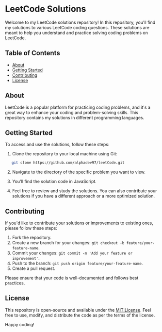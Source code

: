 # LeetCode Solutions

Welcome to my LeetCode solutions repository! In this repository, you'll find my solutions to various LeetCode coding questions. These solutions are meant to help you understand and practice solving coding problems on LeetCode.

## Table of Contents

- [About](#about)
- [Getting Started](#getting-started)
- [Contributing](#contributing)
- [License](#license)

## About

LeetCode is a popular platform for practicing coding problems, and it's a great way to enhance your coding and problem-solving skills. This repository contains my solutions in different programming languages.

## Getting Started

To access and use the solutions, follow these steps:

1. Clone the repository to your local machine using Git:

```bash
   git clone https://github.com/alphadev97/leetCode.git
```

2. Navigate to the directory of the specific problem you want to view.

3. You'll find the solution code in JavaScript.

4. Feel free to review and study the solutions. You can also contribute your solutions if you have a different approach or a more optimized solution.

## Contributing

If you'd like to contribute your solutions or improvements to existing ones, please follow these steps:

1. Fork the repository.
2. Create a new branch for your changes: `git checkout -b feature/your-feature-name`.
3. Commit your changes: `git commit -m 'Add your feature or improvement'`.
4. Push to the branch: `git push origin feature/your-feature-name`.
5. Create a pull request.

Please ensure that your code is well-documented and follows best practices.

## License

This repository is open-source and available under the [MIT License](LICENSE). Feel free to use, modify, and distribute the code as per the terms of the license.

Happy coding!
